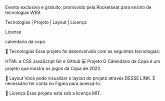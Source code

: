 Evento exclusivo e gratuito, promovido pela Rocketseat para ensino de tecnologias WEB.

Tecnologias | Projeto | Layout | Licença

License

calendario da copa

🚀 Tecnologias
Esse projeto foi desenvolvido com as seguintes tecnologias:

HTML e CSS
JavaScript
Git e Github
💻 Projeto
O Calendário da Copa é um projeto que mostra os jogos da Copa de 2022.

🔖 Layout
Você pode visualizar o layout do projeto através DESSE LINK. É necessário ter conta no Figma para acessá-lo.

📝 Licença
Esse projeto está sob a licença MIT.
